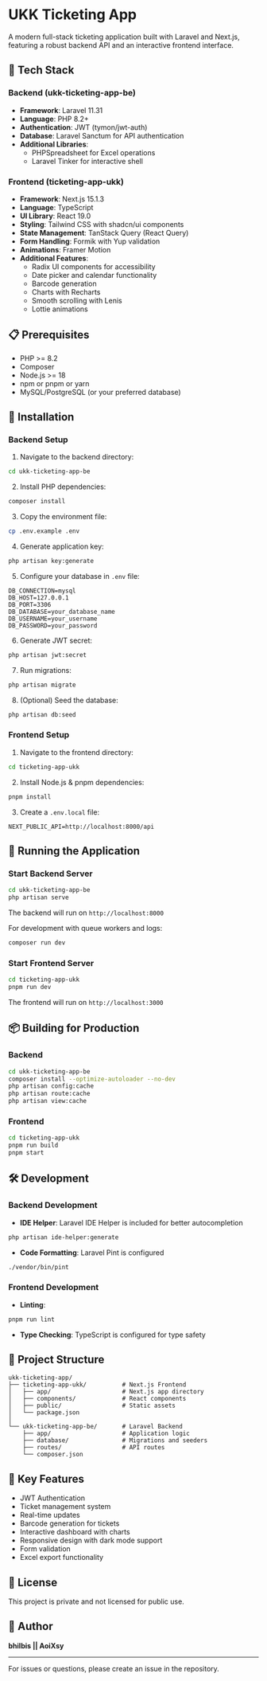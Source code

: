 # UKK Ticketing App

A modern full-stack ticketing application built with Laravel and Next.js, featuring a robust backend API and an interactive frontend interface.

## 🚀 Tech Stack

### Backend (ukk-ticketing-app-be)
- **Framework**: Laravel 11.31
- **Language**: PHP 8.2+
- **Authentication**: JWT (tymon/jwt-auth)
- **Database**: Laravel Sanctum for API authentication
- **Additional Libraries**:
  - PHPSpreadsheet for Excel operations
  - Laravel Tinker for interactive shell

### Frontend (ticketing-app-ukk)
- **Framework**: Next.js 15.1.3
- **Language**: TypeScript
- **UI Library**: React 19.0
- **Styling**: Tailwind CSS with shadcn/ui components
- **State Management**: TanStack Query (React Query)
- **Form Handling**: Formik with Yup validation
- **Animations**: Framer Motion
- **Additional Features**:
  - Radix UI components for accessibility
  - Date picker and calendar functionality
  - Barcode generation
  - Charts with Recharts
  - Smooth scrolling with Lenis
  - Lottie animations

## 📋 Prerequisites

- PHP >= 8.2
- Composer
- Node.js >= 18
- npm or pnpm or yarn
- MySQL/PostgreSQL (or your preferred database)

## 🔧 Installation

### Backend Setup

1. Navigate to the backend directory:
```bash
cd ukk-ticketing-app-be
```

2. Install PHP dependencies:
```bash
composer install
```

3. Copy the environment file:
```bash
cp .env.example .env
```

4. Generate application key:
```bash
php artisan key:generate
```

5. Configure your database in `.env` file:
```env
DB_CONNECTION=mysql
DB_HOST=127.0.0.1
DB_PORT=3306
DB_DATABASE=your_database_name
DB_USERNAME=your_username
DB_PASSWORD=your_password
```

6. Generate JWT secret:
```bash
php artisan jwt:secret
```

7. Run migrations:
```bash
php artisan migrate
```

8. (Optional) Seed the database:
```bash
php artisan db:seed
```

### Frontend Setup

1. Navigate to the frontend directory:
```bash
cd ticketing-app-ukk
```

2. Install Node.js & pnpm dependencies:
```bash
pnpm install
```

3. Create a `.env.local` file:
```env
NEXT_PUBLIC_API=http://localhost:8000/api
```

## 🚀 Running the Application

### Start Backend Server

```bash
cd ukk-ticketing-app-be
php artisan serve
```

The backend will run on `http://localhost:8000`

For development with queue workers and logs:
```bash
composer run dev
```

### Start Frontend Server

```bash
cd ticketing-app-ukk
pnpm run dev
```

The frontend will run on `http://localhost:3000`

## 📦 Building for Production

### Backend
```bash
cd ukk-ticketing-app-be
composer install --optimize-autoloader --no-dev
php artisan config:cache
php artisan route:cache
php artisan view:cache
```

### Frontend
```bash
cd ticketing-app-ukk
pnpm run build
pnpm start
```

## 🛠️ Development

### Backend Development
- **IDE Helper**: Laravel IDE Helper is included for better autocompletion
```bash
php artisan ide-helper:generate
```

- **Code Formatting**: Laravel Pint is configured
```bash
./vendor/bin/pint
```

### Frontend Development
- **Linting**:
```bash
pnpm run lint
```

- **Type Checking**: TypeScript is configured for type safety

## 📁 Project Structure

```
ukk-ticketing-app/
├── ticketing-app-ukk/          # Next.js Frontend
│   ├── app/                    # Next.js app directory
│   ├── components/             # React components
│   ├── public/                 # Static assets
│   └── package.json
│
└── ukk-ticketing-app-be/       # Laravel Backend
    ├── app/                    # Application logic
    ├── database/               # Migrations and seeders
    ├── routes/                 # API routes
    └── composer.json
```

## 🔑 Key Features

- JWT Authentication
- Ticket management system
- Real-time updates
- Barcode generation for tickets
- Interactive dashboard with charts
- Responsive design with dark mode support
- Form validation
- Excel export functionality

## 📝 License

This project is private and not licensed for public use.

## 👤 Author

**bhilbis || AoiXsy**

---

For issues or questions, please create an issue in the repository.

